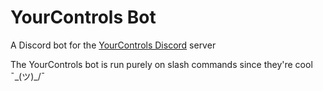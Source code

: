 # YourControls Bot
A Discord bot for the [YourControls Discord](https://discord.gg/UqArVkXV99) server

The YourControls bot is run purely on slash commands since they're cool  ¯\_(ツ)_/¯
